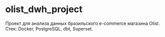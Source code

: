 # olist_dwh_project
Проект для анализа данных бразильского e-commerce магазина Olist. Стек: Docker, PostgreSQL, dbt, Superset.
